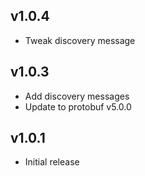 ## v1.0.4

* Tweak discovery message

## v1.0.3

* Add discovery messages
* Update to protobuf v5.0.0

## v1.0.1

* Initial release
